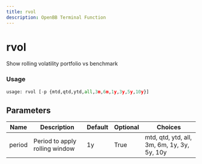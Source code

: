 ```yaml
---
title: rvol
description: OpenBB Terminal Function
---
```


# rvol

Show rolling volatility portfolio vs benchmark

### Usage 
```python
usage: rvol [-p {mtd,qtd,ytd,all,3m,6m,1y,3y,5y,10y}]
```

## Parameters

| Name | Description | Default | Optional | Choices |
| ---- | ----------- | ------- | -------- | ------- |
| period | Period to apply rolling window | 1y | True | mtd, qtd, ytd, all, 3m, 6m, 1y, 3y, 5y, 10y |


